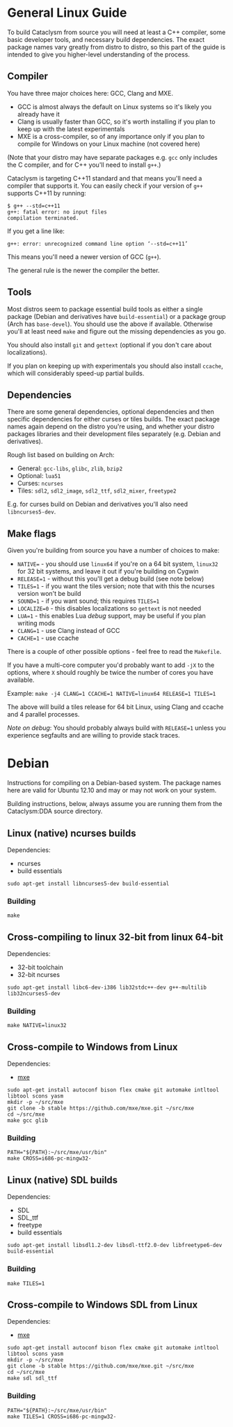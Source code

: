 # General Linux Guide #

To build Cataclysm from source you will need at least a C++ compiler, some
basic developer tools, and necessary build dependencies. The exact package names
vary greatly from distro to distro, so this part of the guide is intended to give
you higher-level understanding of the process.

## Compiler ##

You have three major choices here: GCC, Clang and MXE.

  * GCC is almost always the default on Linux systems so it's likely you already have it
  * Clang is usually faster than GCC, so it's worth installing if you plan to keep up with the latest experimentals
  * MXE is a cross-compiler, so of any importance only if you plan to compile for Windows on your Linux machine (not covered here)

(Note that your distro may have separate packages e.g. `gcc` only includes the C compiler,
and for C++ you'll need to install `g++`.)

Cataclysm is targeting C++11 standard and that means you'll need a compiler that supports it.
You can easily check if your version of `g++` supports C++11 by running:

```
$ g++ --std=c++11
g++: fatal error: no input files
compilation terminated.
```

If you get a line like:

```
g++: error: unrecognized command line option ‘--std=c++11’
```

This means you'll need a newer version of GCC (`g++`).

The general rule is the newer the compiler the better.

## Tools ##

Most distros seem to package essential build tools as either a single package (Debian and
derivatives have `build-essential`) or a package group (Arch has `base-devel`). You should
use the above if available. Otherwise you'll at least need `make` and figure out the missing
dependencies as you go.

You should also install `git` and `gettext` (optional if you don't care about localizations).

If you plan on keeping up with experimentals you should also install `ccache`, which  will
considerably speed-up partial builds.

## Dependencies ##

There are some general dependencies, optional dependencies and then specific dependencies
for either curses or tiles builds. The exact package names again depend on the distro
you're using, and whether your distro packages libraries and their development files
separately (e.g. Debian and derivatives).

Rough list based on building on Arch:

  * General: `gcc-libs`, `glibc`, `zlib`, `bzip2`
  * Optional: `lua51`
  * Curses: `ncurses`
  * Tiles: `sdl2`, `sdl2_image`, `sdl2_ttf`, `sdl2_mixer`, `freetype2`

E.g. for curses build on Debian and derivatives you'll also need `libncurses5-dev`.

## Make flags ##

Given you're building from source you have a number of choices to make:

  * `NATIVE=` - you should use `linux64` if you're on a 64 bit system, `linux32` for 32 bit systems, and leave it out if you're building on Cygwin
  * `RELEASE=1` - without this you'll get a debug build (see note below)
  * `TILES=1` - if you want the tiles version; note that with this the ncurses version won't be build
  * `SOUND=1` - if you want sound; this requires `TILES=1`
  * `LOCALIZE=0` - this disables localizations so `gettext` is not needed
  * `LUA=1` - this enables Lua *debug* support, may be useful if you plan writing mods
  * `CLANG=1` - use Clang instead of GCC
  * `CACHE=1` - use ccache

There is a couple of other possible options - feel free to read the `Makefile`.

If you have a multi-core computer you'd probably want to add `-jX` to the options,
where `X` should roughly be twice the number of cores you have available.

Example: `make -j4 CLANG=1 CCACHE=1 NATIVE=linux64 RELEASE=1 TILES=1`

The above will build a tiles release for 64 bit Linux, using Clang and ccache and
4 parallel processes.

*Note on debug*:
You should probably always build with `RELEASE=1` unless you experience segfaults and
are willing to provide stack traces.

# Debian #

Instructions for compiling on a Debian-based system. The package names here are
valid for Ubuntu 12.10 and may or may not work on your system.

Building instructions, below, always assume you are running them from the
Cataclysm:DDA source directory.

## Linux (native) ncurses builds ##
Dependencies:
  * ncurses
  * build essentials

```
sudo apt-get install libncurses5-dev build-essential
```

### Building ###
```
make
```

## Cross-compiling to linux 32-bit from linux 64-bit ##
Dependencies:
  * 32-bit toolchain
  * 32-bit ncurses

```
sudo apt-get install libc6-dev-i386 lib32stdc++-dev g++-multilib lib32ncurses5-dev
```

### Building ###
```
make NATIVE=linux32
```

## Cross-compile to Windows from Linux ##
Dependencies:
  * [mxe](http://mxe.cc)

```
sudo apt-get install autoconf bison flex cmake git automake intltool libtool scons yasm
mkdir -p ~/src/mxe
git clone -b stable https://github.com/mxe/mxe.git ~/src/mxe
cd ~/src/mxe
make gcc glib
```

### Building ###
```
PATH="${PATH}:~/src/mxe/usr/bin"
make CROSS=i686-pc-mingw32-
```

## Linux (native) SDL builds ##
Dependencies:
  * SDL
  * SDL_ttf
  * freetype
  * build essentials

```
sudo apt-get install libsdl1.2-dev libsdl-ttf2.0-dev libfreetype6-dev build-essential
```

### Building ###
```
make TILES=1
```

## Cross-compile to Windows SDL from Linux ##
Dependencies:
  * [mxe](http://mxe.cc)

```
sudo apt-get install autoconf bison flex cmake git automake intltool libtool scons yasm
mkdir -p ~/src/mxe
git clone -b stable https://github.com/mxe/mxe.git ~/src/mxe
cd ~/src/mxe
make sdl sdl_ttf
```

### Building ###
```
PATH="${PATH}:~/src/mxe/usr/bin"
make TILES=1 CROSS=i686-pc-mingw32-
```
